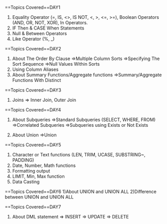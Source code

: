 ==Topics Covered==DAY1
1) Equality Operator (=, IS, <>, IS NOT, <, >, <=, >=), Boolean Operators (AND, OR, NOT, XOR), In Operators.
2) IF Then & CASE When Statements
3) Null & Between Operators
4) Like Operator (%, _)


==Topics Covered==DAY2
1) About The Order By Clause
   =>Multiple Column Sorts
   =>Specifying The Sort Sequence
   =>Null Values Within Sorts
2) Using Column Aliases
3) About Summary Functions/Aggregate functions
   =>Summary/Aggregate Functions With Distinct

==Topics Covered==DAY3
1) Joins => Inner Join, Outer Join

==Topics Covered==DAY4

1) About Subqueries
=>Standard Subqueries (SELECT, WHERE, FROM)
=>Correlated Subqueries
=>Subqueries using Exists or Not Exists

2) About Union
=>Union

==Topics Covered==DAY5
1) Character or Text functions (LEN, TRIM, UCASE, SUBSTRING~, PADDING)
2) Date, Number, Math functions 	
3) Formatting output
4) LIMIT, Min, Max function
5) Data Casting

==Topics Covered==DAY6
1)About UNION and UNION ALL
2)Difference between UNION and UNION ALL

==Topics Covered==DAY7
1) About DML statement
=> INSERT
=> UPDATE
=> DELETE
